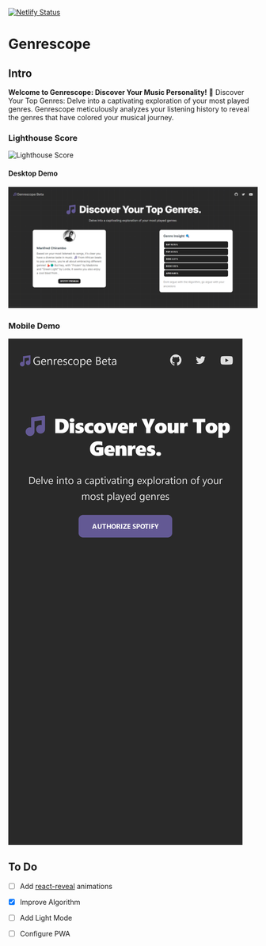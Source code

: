 [![Netlify Status](https://api.netlify.com/api/v1/badges/4badf93f-68ae-481e-bab2-6e7ee4bb7f63/deploy-status)](https://app.netlify.com/sites/genrescope/deploys)

# **Genrescope** 


## Intro

**Welcome to Genrescope: Discover Your Music Personality!**
🎵 Discover Your Top Genres: Delve into a captivating exploration of your most played genres.
Genrescope meticulously analyzes your listening history to reveal the genres that have colored your musical journey.

### Lighthouse Score
![Lighthouse Score](https://github.com/Uchindami/genrescope/blob/main/lighthouse_score.PNG?raw=true)

#### Desktop Demo
![](public/img.png)

### Mobile Demo
![](public/mobile.png)

## To Do
- [ ] Add [react-reveal](https://github.com/rnosov/react-reveal) animations
- [x] Improve Algorithm
- [ ] Add Light Mode
- [ ] Configure PWA

